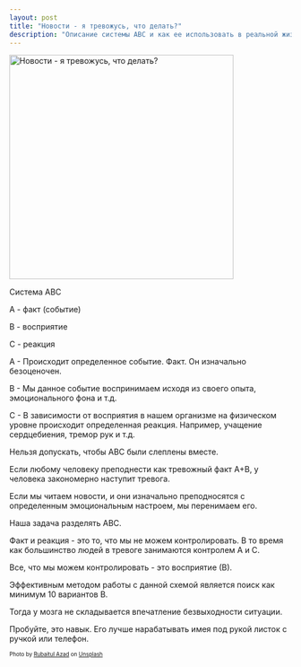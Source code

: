 ```yaml
---
layout: post
title: "Новости - я тревожусь, что делать?"
description: "Описание системы АВС и как ее использовать в реальной жизни"
---
```

<img 
    src="/assets/img/rubaitul-azad-DKam98nckxQ-unsplash.jpg" 
    style="height:400px"
    alt="Новости - я тревожусь, что делать?"
/>
<br/>


Система АВС

А - факт (событие)

В - восприятие

С - реакция

А - Происходит определенное событие. Факт. Он изначально безоценочен.

В - Мы данное событие воспринимаем исходя из своего опыта, эмоционального фона и т.д.

С - В зависимости от восприятия в нашем организме на физическом уровне происходит определенная реакция. Например, учащение сердцебиения, тремор рук и т.д.

Нельзя допускать, чтобы АВС были слеплены вместе.

Если любому человеку преподнести как тревожный факт А+В, у человека закономерно наступит тревога.

Если мы читаем новости, и они изначально преподносятся с определенным эмоциональным настроем, мы перенимаем его.

Наша задача разделять АВС.

Факт и реакция - это то, что мы не можем контролировать. В то время как большинство людей в тревоге занимаются контролем А и С.

Все, что мы можем контролировать - это восприятие (В).

Эффективным методом работы с данной схемой является поиск как минимум 10 вариантов В.

Тогда у мозга не складывается впечатление безвыходности ситуации.

Пробуйте, это навык. Его лучше нарабатывать имея под рукой листок с ручкой или телефон.

<sub><sup>
Photo by <a href="https://unsplash.com/@rubaitulazad?utm_source=unsplash&utm_medium=referral&utm_content=creditCopyText">Rubaitul Azad</a> on <a href="https://unsplash.com/s/photos/abc?utm_source=unsplash&utm_medium=referral&utm_content=creditCopyText">Unsplash</a>
</sup></sub>